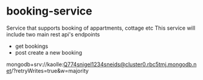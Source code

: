 # booking-service
Service that supports booking of appartments, cottage etc 
This service will include two main rest api's endpoints
- get bookings
- post create a new booking

mongodb+srv://kaolle:Q774snigel1234sneids@cluster0.rbc5tmj.mongodb.net/?retryWrites=true&w=majority
  
